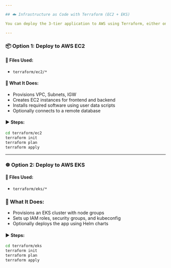 ```yaml
---

## ☁️ Infrastructure as Code with Terraform (EC2 + EKS)

You can deploy the 3-tier application to AWS using Terraform, either on EC2 instances or using EKS for container orchestration.

---
```


### 📦 Option 1: Deploy to AWS EC2

#### 📁 Files Used:
- `terraform/ec2/*`

#### 🔧 What It Does:
- Provisions VPC, Subnets, IGW
- Creates EC2 instances for frontend and backend
- Installs required software using user data scripts
- Optionally connects to a remote database

#### ▶️ Steps:

```bash
cd terraform/ec2
terraform init
terraform plan
terraform apply
```
---
### ☸️ Option 2: Deploy to AWS EKS
#### 📁 Files Used:
- `terraform/eks/*`

### 🔧 What It Does:
- Provisions an EKS cluster with node groups
- Sets up IAM roles, security groups, and kubeconfig
- Optionally deploys the app using Helm charts

#### ▶️ Steps:
```bash
cd terraform/eks
terraform init
terraform plan
terraform apply
```
